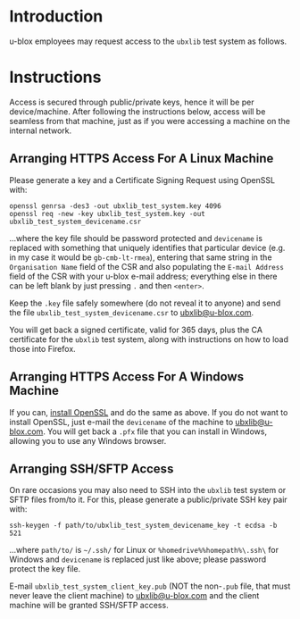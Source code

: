 # Introduction
u-blox employees may request access to the `ubxlib` test system as follows.

# Instructions
Access is secured through public/private keys, hence it will be per device/machine.  After following the instructions below, access will be seamless from that machine, just as if you were accessing a machine on the internal network.

## Arranging HTTPS Access For A Linux Machine
Please generate a key and a Certificate Signing Request using OpenSSL with:

```
openssl genrsa -des3 -out ubxlib_test_system.key 4096
openssl req -new -key ubxlib_test_system.key -out ubxlib_test_system_devicename.csr
```

...where the key file should be password protected and `devicename` is replaced with something that uniquely identifies that particular device (e.g. in my case it would be `gb-cmb-lt-rmea`), entering that same string in the `Organisation Name` field of the CSR and also populating the `E-mail Address` field of the CSR with your u-blox e-mail address; everything else in there can be left blank by just pressing `.` and then `<enter>`.

Keep the `.key` file safely somewhere (do not reveal it to anyone) and send the file `ubxlib_test_system_devicename.csr` to [ubxlib@u-blox.com](mailto:ubxlib@u-blox.com).

You will get back a signed certificate, valid for 365 days, plus the CA certificate for the `ubxlib` test system, along with instructions on how to load those into Firefox.

## Arranging HTTPS Access For A Windows Machine
If you can, [install OpenSSL](https://wiki.openssl.org/index.php/Binaries) and do the same as above.  If you do not want to install OpenSSL, just e-mail the `devicename` of the machine to [ubxlib@u-blox.com](mailto:ubxlib@u-blox.com).  You will get back a `.pfx` file that you can install in Windows, allowing you to use any Windows browser.

## Arranging SSH/SFTP Access
On rare occasions you may also need to SSH into the `ubxlib` test system or SFTP files from/to it.  For this, please generate a public/private SSH key pair with:

```
ssh-keygen -f path/to/ubxlib_test_system_devicename_key -t ecdsa -b 521
```

...where `path/to/` is `~/.ssh/` for Linux or `%homedrive%%homepath%\.ssh\` for Windows and `devicename` is replaced just like above; please password protect the key file.

E-mail `ubxlib_test_system_client_key.pub` (NOT the non-`.pub` file, that must never leave the client machine) to [ubxlib@u-blox.com](mailto:ubxlib@u-blox.com) and the client machine will be granted SSH/SFTP access.